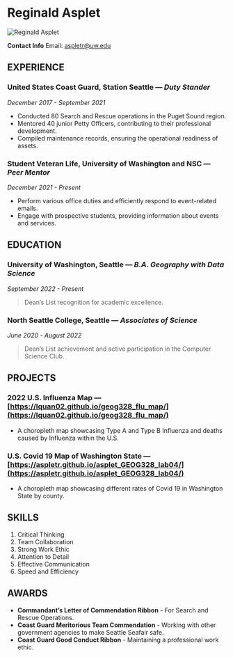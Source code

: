 # Reginald Asplet
![Reginald Asplet](https://lh3.googleusercontent.com/pw/ABLVV84rXDe88Su8YkfTyyhw3C8O75OfezSugBiqFbYKspRyiNbSPVIaQp7_ACFWTJ8HGQIutuamjMzdoDeaAR9MoIO7uPQ6TNFe17xgQfjIdHWWnZxmrww=w600-h315-p-k)

**Contact Info**
Email: [aspletr@uw.edu](mailto:aspletr@uw.edu)

## EXPERIENCE

### United States Coast Guard, Station Seattle — *Duty Stander*
*December 2017 - September 2021*
- Conducted 80 Search and Rescue operations in the Puget Sound region.
- Mentored 40 junior Petty Officers, contributing to their professional development.
- Compiled maintenance records, ensuring the operational readiness of assets.

### Student Veteran Life, University of Washington and NSC — *Peer Mentor*
*December 2021 - Present*
- Perform various office duties and efficiently respond to event-related emails.
- Engage with prospective students, providing information about events and services.

## EDUCATION

### University of Washington, Seattle — *B.A. Geography with Data Science*
*September 2022 - Present*
> Dean’s List recognition for academic excellence.

### North Seattle College, Seattle — *Associates of Science*
*June 2020 - August 2022*
> Dean’s List achievement and active participation in the Computer Science Club.

## PROJECTS

### 2022 U.S. Influenza Map — [https://lquan02.github.io/geog328_flu_map/](https://lquan02.github.io/geog328_flu_map/)
- A choropleth map showcasing Type A and Type B Influenza and deaths caused by Influenza within the U.S.

### U.S. Covid 19 Map of Washington State — [https://aspletr.github.io/asplet_GEOG328_lab04/](https://aspletr.github.io/asplet_GEOG328_lab04/)
- A choropleth map showcasing different rates of Covid 19 in Washington State by county.

## SKILLS
1. Critical Thinking
1. Team Collaboration
1. Strong Work Ethic
1. Attention to Detail
1. Effective Communication
1. Speed and Efficiency

## AWARDS
- **Commandant’s Letter of Commendation Ribbon** - For Search and Rescue Operations.
- **Coast Guard Meritorious Team Commendation** - Working with other government agencies to make Seattle Seafair safe.
- **Coast Guard Good Conduct Ribbon** - Maintaining a professional work ethic.
